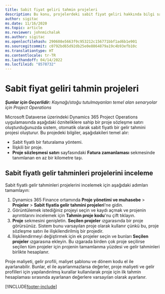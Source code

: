 ```yaml
---
title: Sabit fiyat geliri tahmin projeleri
description: Bu konu, projelerdeki sabit fiyat geliri hakkında bilgi sağlar.
author: sigitac
ms.date: 11/16/2020
ms.topic: article
ms.reviewer: johnmichalak
ms.author: sigitac
ms.openlocfilehash: 290608e5663f9c953212c156771bbf1ad6b1e901
ms.sourcegitcommit: c0792bd65d92db25e0e8864879a19c4b93efb10c
ms.translationtype: HT
ms.contentlocale: tr-TR
ms.lasthandoff: 04/14/2022
ms.locfileid: "8578732"
---
```

# <a name="fixed-price-revenue-estimate-projects"></a>Sabit fiyat geliri tahmin projeleri 

_**Şunlar için Geçerlidir:** Kaynağı/stoğu tutulmayanları temel alan senaryolar için Project Operations_

Microsoft Dataverse üzerindeki Dynamics 365 Project Operations uygulamasında aşağıdaki özniteliklere sahip bir proje sözleşme satırı oluşturduğunuzda sistem, otomatik olarak sabit fiyatlı bir gelir tahmini projesi oluşturur. Bu projedeki bilgiler, aşağıdakileri temel alır:

  - Sabit fiyatlı bir faturalama yöntemi.
  - İlişkili bir proje.
  - **Proje sözleşmesi satırı** sayfasındaki **Fatura zamanlaması** sekmesinde tanımlanan en az bir kilometre taşı.

## <a name="review-fixed-price-revenue-estimates-projects"></a>Sabit fiyatlı gelir tahminleri projelerini inceleme
Sabit fiyatlı gelir tahminleri projelerini incelemek için aşağıdaki adımları tamamlayın:

1. Dynamics 365 Finance ortamında **Proje yönetimi ve muhasebe** > **Projeler** > **Sabit fiyatla gelir tahmini projeleri**'ne gidin.
2. Görüntülemek istediğiniz projeyi seçin ve kaydı açmak ve projenin ayrıntılarını incelemek için **Tahmin proje kodu**'nu çift tıklayın.
3. **Proje** sekmesini genişletin. **Seçilen projeler** ızgarasında bir proje görürsünüz. Sistem bunu varsayılan proje olarak kullanır çünkü bu, proje sözleşme satırı ile ilişkilendirilmiş bir projedir. 
4. İlişkilendirmeyi değiştirmek için ek projeler seçin ve bunları **Seçilen projeler** ızgarasına ekleyin. Bu ızgarada birden çok proje seçilirse seçilen tüm projeler için projenin tamamlanma yüzdesi ve gelir tahminleri birlikte hesaplanır.

  Proje maliyeti, gelir profili, maliyet şablonu ve dönem kodu el ile ayarlanabilir. Bunlar, el ile ayarlanmazlarsa değerler, proje maliyeti ve gelir profilleri için yapılandırılmış kurallar kullanılarak proje için ilk tahmin hesaplaması sırasında ayarlanan değerlere varsayılan olarak ayarlanır.



[!INCLUDE[footer-include](../includes/footer-banner.md)]